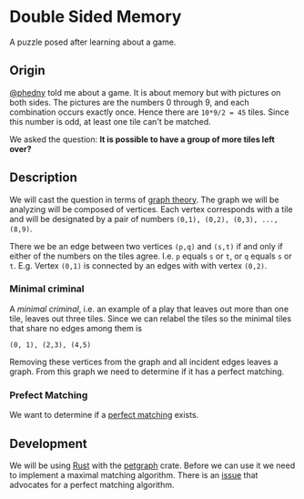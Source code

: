 # Double Sided Memory
A puzzle posed after learning about a game.

## Origin
[@phedny][phedny] told me about a game. It is about memory but with pictures on both sides. The pictures are the numbers 0 through 9, and each combination occurs exactly once. Hence there are `10*9/2 = 45` tiles. Since this number is odd, at least one tile can't be matched.

We asked the question: **It is possible to have a group of more tiles left over?**

## Description
We will cast the question in terms of [graph theory][graph_theory]. The graph we will be analyzing will be composed of vertices. Each vertex corresponds with a tile and will be designated by a pair of numbers `(0,1), (0,2), (0,3), ..., (8,9)`.

There we be an edge between two vertices `(p,q)` and `(s,t)` if and only if either of the numbers on the tiles agree. I.e. `p` equals `s` or `t`, or `q` equals `s` or `t`. E.g. Vertex `(0,1)` is connected by an edges with with vertex `(0,2)`.

### Minimal criminal
A _minimal criminal_, i.e. an example of a play that leaves out more than one tile, leaves out three tiles. Since we can relabel the tiles so the minimal tiles that share no edges among them is

```
(0, 1), (2,3), (4,5)
```

Removing these vertices from the graph and all incident edges leaves a graph. From this graph we need to determine if it has a perfect matching.

### Prefect Matching
We want to determine if a [perfect matching][matching] exists.

## Development
We will be using [Rust][rust] with the [petgraph][] crate. Before we can use it we need to implement a maximal matching algorithm. There is an [issue][blossem] that advocates for a perfect matching algorithm.

[phedny]: https://github.com/phedny
[graph_theory]: https://en.wikipedia.org/wiki/Graph_theory
[matching]: https://en.wikipedia.org/wiki/Matching_(graph_theory)
[rust]: https://www.rust-lang.org/
[petgraph]: https://crates.io/crates/petgraph
[blossem]: https://github.com/petgraph/petgraph/issues/296
